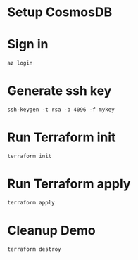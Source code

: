 # Setup CosmosDB 

# Sign in
```
az login
```

# Generate ssh key
```
ssh-keygen -t rsa -b 4096 -f mykey
```
# Run Terraform init
```
terraform init
```

# Run Terraform apply
```
terraform apply
```

# Cleanup Demo
```
terraform destroy
```
